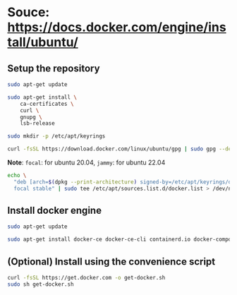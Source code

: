 # Souce: <https://docs.docker.com/engine/install/ubuntu/>

## Setup the repository

```bash
sudo apt-get update
```

```bash
sudo apt-get install \
    ca-certificates \
    curl \
    gnupg \
    lsb-release
```

```bash
sudo mkdir -p /etc/apt/keyrings
```

```bash
curl -fsSL https://download.docker.com/linux/ubuntu/gpg | sudo gpg --dearmor -o /etc/apt/keyrings/docker.gpg
```

**Note**: `focal`: for ubuntu 20.04, `jammy`: for ubuntu 22.04

```bash
echo \
  "deb [arch=$(dpkg --print-architecture) signed-by=/etc/apt/keyrings/docker.gpg] https://download.docker.com/linux/ubuntu \
  focal stable" | sudo tee /etc/apt/sources.list.d/docker.list > /dev/null
```

## Install docker engine

```bash
sudo apt-get update
```

```bash
sudo apt-get install docker-ce docker-ce-cli containerd.io docker-compose-plugin
```

## (Optional) Install using the convenience script

```bash
curl -fsSL https://get.docker.com -o get-docker.sh
sudo sh get-docker.sh
```
